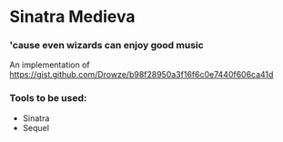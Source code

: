 # Sinatra Medieva
### 'cause even wizards  can enjoy good music

An implementation of https://gist.github.com/Drowze/b98f28950a3f16f6c0e7440f606ca41d

### Tools to be used:
* Sinatra
* Sequel
